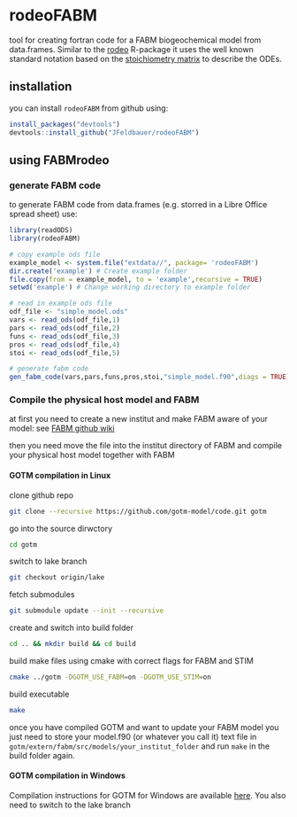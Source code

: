 # rodeoFABM
tool for creating fortran code for a FABM biogeochemical model from data.frames. Similar to the [rodeo](https://github.com/dkneis/rodeo) R-package it uses the well known standard notation based on the [stoichiometry matrix](https://en.wikipedia.org/wiki/Petersen_matrix) to describe the ODEs.

## installation
you can install `rodeoFABM` from github using:

```r
install_packages("devtools")
devtools::install_github("JFeldbauer/rodeoFABM")
```

## using FABMrodeo

### generate FABM code

to generate FABM code from data.frames (e.g. storred in a Libre Office spread sheet) use:

```r
library(readODS)
library(rodeoFABM)

# copy example ods file
example_model <- system.file("extdata//", package= 'rodeoFABM')
dir.create('example') # Create example folder
file.copy(from = example_model, to = 'example',recursive = TRUE)
setwd('example') # Change working directory to example folder

# read in example ods file
odf_file <- "simple_model.ods"
vars <- read_ods(odf_file,1)
pars <- read_ods(odf_file,2)
funs <- read_ods(odf_file,3)
pros <- read_ods(odf_file,4)
stoi <- read_ods(odf_file,5)

# generate fabm code
gen_fabm_code(vars,pars,funs,pros,stoi,"simple_model.f90",diags = TRUE)

```
### Compile the physical host model and FABM

at first you need to create a new institut and make FABM aware of your model: see [FABM github wiki](https://github.com/fabm-model/fabm/wiki/Developing-a-new-biogeochemical-model#create-an-institute-directory-for-your-model)

then you need move the file into the institut directory of FABM and compile your physical host model together with FABM

#### GOTM compilation in Linux

clone github repo
```sh
git clone --recursive https://github.com/gotm-model/code.git gotm
```
go into the source dirwctory
```sh
cd gotm
```
switch to lake branch
```sh
git checkout origin/lake
```
fetch submodules
```sh
git submodule update --init --recursive
```
create and switch into build folder
```sh
cd .. && mkdir build && cd build
```
build make files using cmake with correct flags for FABM and STIM
```sh
cmake ../gotm -DGOTM_USE_FABM=on -DGOTM_USE_STIM=on
```
build executable
```sh
make
```
 once you have compiled GOTM and want to update your FABM model you just need to store your model.f90 (or whatever you call it) text file in `gotm/extern/fabm/src/models/your_institut_folder` and run `make` in the build folder again.


#### GOTM compilation in Windows

Compilation instructions for GOTM for Windows are available [here](https://gotm.net/software/windows/). You also need to switch to the lake branch
